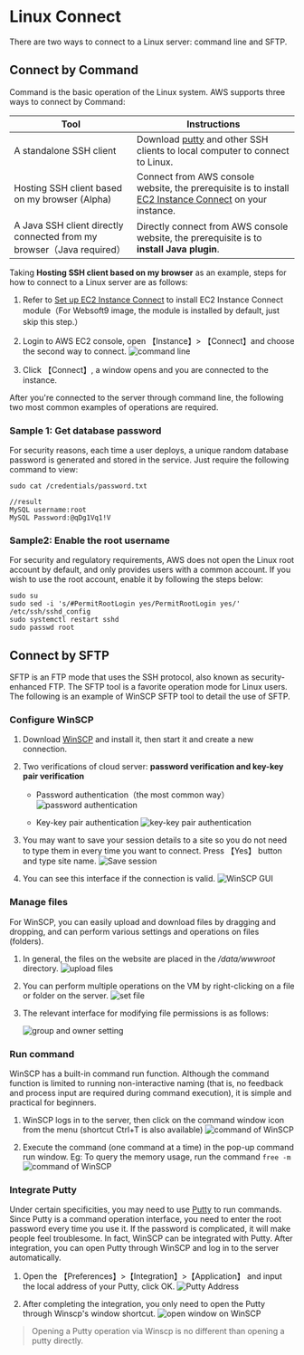 # Linux Connect

There are two ways to connect to a Linux server: command line and SFTP.

## Connect by Command

Command is the basic operation of the Linux system. AWS supports three ways to connect by Command:

| Tool                                                  | Instructions                                                     |
| ------------------------------------------------------ | ------------------------------------------------------------ |
| A standalone SSH client                                  | Download [putty](https://putty.org/) and other SSH clients to local computer to connect to Linux. |
| Hosting SSH client based on my browser (Alpha)               | Connect from AWS console website, the prerequisite is to install [EC2 Instance Connect](https://docs.aws.amazon.com/AWSEC2/latest/UserGuide/ec2-instance-connect-set-up.html) on your instance. |
| A Java SSH client directly connected from my browser（Java required） | Directly connect from AWS console website, the prerequisite is to **install Java plugin**. |


Taking **Hosting SSH client based on my browser** as an example, steps for how to connect to a Linux server are as follows:

1. Refer to [Set up EC2 Instance Connect](https://docs.aws.amazon.com/AWSEC2/latest/UserGuide/ec2-instance-connect-set-up.html) to install EC2 Instance Connect module（For Websoft9 image, the module is installed by default, just skip this step.）

2. Login to AWS EC2 console, open 【Instance】> 【Connect】and choose the second way to connect.
   ![command line](https://libs.websoft9.com/Websoft9/DocsPicture/en/aws/aws-connectmethods-websoft9.png)

3. Click 【Connect】, a window opens and you are connected to the instance.

After you're connected to the server through command line, the following two most common examples of operations are required.

### Sample 1: Get database password  



For security reasons, each time a user deploys, a unique random database password is generated and stored in the service. Just require the following command to view:

```shell
sudo cat /credentials/password.txt

//result
MySQL username:root
MySQL Password:@qDg1Vq1!V
```

### Sample2: Enable the root username  


For security and regulatory requirements, AWS does not open the Linux root account by default, and only provides users with a common account. If you wish to use the root account, enable it by following the steps below:

```shell
sudo su
sudo sed -i 's/#PermitRootLogin yes/PermitRootLogin yes/' /etc/ssh/sshd_config
sudo systemctl restart sshd
sudo passwd root
```

## Connect by SFTP

SFTP is an FTP mode that uses the SSH protocol, also known as security-enhanced FTP. The SFTP tool is a favorite operation mode for Linux users. The following is an example of WinSCP SFTP tool to detail the use of SFTP.

### Configure WinSCP

1. Download [WinSCP](https://winscp.net/eng/docs/start) and install it, then start it and create a new connection.

2. Two verifications of cloud server: **password verification and key-key pair verification**

   - Password authentication（the most common way）
     ![password authentication](http://libs.websoft9.com/Websoft9/DocsPicture/en/winscp/winscp-newsite.png)

   - Key-key pair authentication
     ![key-key pair authentication](http://libs.websoft9.com/Websoft9/DocsPicture/en/winscp/winscp-secrets-websoft9.png)

3. You may want to save your session details to a site so you do not need to type them in every time you want to connect. Press 【Yes】 button and type site name. 
   ![Save session](http://libs.websoft9.com/Websoft9/DocsPicture/en/winscp/winscp-sessionsave-websoft9.png)

4. You can see this interface if the connection is valid.
   ![WinSCP GUI](http://libs.websoft9.com/Websoft9/DocsPicture/en/winscp/websoft9-winscp-success.png)

### Manage files

For WinSCP, you can easily upload and download files by dragging and dropping, and can perform various settings and operations on files (folders).


1. In general, the files on the website are placed in the */data/wwwroot* directory.
   ![upload files](http://libs.websoft9.com/Websoft9/DocsPicture/en/winscp/winscp-dragfile-websoft9.png)

2. You can perform multiple operations on the VM by right-clicking on a file or folder on the server.
   ![set file](http://libs.websoft9.com/Websoft9/DocsPicture/en/winscp/websoft9-winscp-youjian.png)

3. The relevant interface for modifying file permissions is as follows:

   ![group and owner setting](http://libs.websoft9.com/Websoft9/DocsPicture/en/winscp/websoft9-winscp-quanxian.png)

### Run command

WinSCP has a built-in command run function. Although the command function is limited to running non-interactive naming (that is, no feedback and process input are required during command execution), it is simple and practical for beginners.

1. WinSCP logs in to the server, then click on the command window icon from the menu (shortcut Ctrl+T is also available) 
   ![command of WinSCP](http://libs.websoft9.com/Websoft9/DocsPicture/en/winscp/winscp-ucmd-websoft9.png)

2. Execute the command (one command at a time) in the pop-up command run window. Eg: To query the memory usage, run the command `free -m`
   ![command of WinSCP](http://libs.websoft9.com/Websoft9/DocsPicture/en/winscp/wincp-showmemory-websoft9.png)

### Integrate Putty

Under certain specificities, you may need to use [Putty](https://putty.org/) to run commands. Since Putty is a command operation interface, you need to enter the root password every time you use it. If the password is complicated, it will make people feel troublesome. In fact, WinSCP can be integrated with Putty. After integration, you can open Putty through WinSCP and log in to the server automatically.

1. Open the 【Preferences】>【Integration】>【Application】 and input the local address of your Putty, click OK.
   ![Putty Address](http://libs.websoft9.com/Websoft9/DocsPicture/en/winscp/websoft9-winscp-putty.png)

2. After completing the integration, you only need to open the Putty through Winscp's window shortcut. 
   ![open window on WinSCP](http://libs.websoft9.com/Websoft9/DocsPicture/en/winscp/websoft9-winscp-puttyopen.png)

> Opening a Putty operation via Winscp is no different than opening a putty directly.